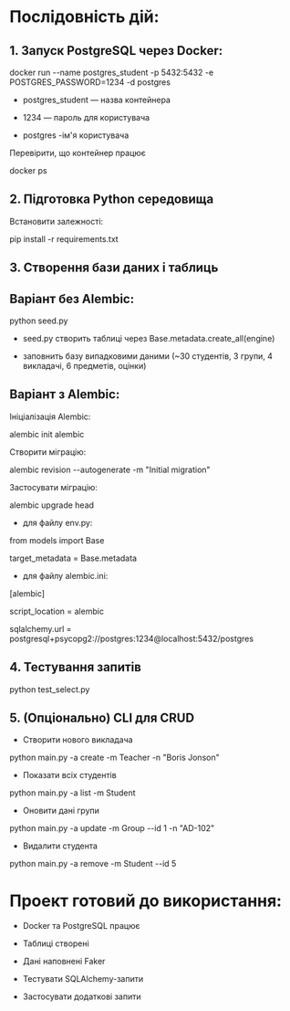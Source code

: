 <!-- @format -->

# Послідовність дій:

## 1. Запуск PostgreSQL через Docker:

docker run --name postgres_student -p 5432:5432 -e POSTGRES_PASSWORD=1234 -d postgres

- postgres_student — назва контейнера

- 1234 — пароль для користувача

- postgres -ім'я користувача

Перевірити, що контейнер працює

docker ps

## 2. Підготовка Python середовища

Встановити залежності:

pip install -r requirements.txt

## 3. Створення бази даних і таблиць

## Варіант без Alembic:

python seed.py

- seed.py створить таблиці через Base.metadata.create_all(engine)

- заповнить базу випадковими даними (~30 студентів, 3 групи, 4 викладачі, 6 предметів, оцінки)

## Варіант з Alembic:

Ініціалізація Alembic:

alembic init alembic

Створити міграцію:

alembic revision --autogenerate -m "Initial migration"

Застосувати міграцію:

alembic upgrade head

- для файлу env.py:

from models import Base

target_metadata = Base.metadata

- для файлу alembic.ini:

[alembic]

script_location = alembic

sqlalchemy.url = postgresql+psycopg2://postgres:1234@localhost:5432/postgres

## 4. Тестування запитів

python test_select.py

## 5. (Опціонально) CLI для CRUD

- Створити нового викладача

python main.py -a create -m Teacher -n "Boris Jonson"

- Показати всіх студентів

python main.py -a list -m Student

- Оновити дані групи

python main.py -a update -m Group --id 1 -n "AD-102"

- Видалити студента

python main.py -a remove -m Student --id 5

# Проект готовий до використання:

- Docker та PostgreSQL працює

- Таблиці створені

- Дані наповнені Faker

- Тестувати SQLAlchemy-запити

- Застосувати додаткові запити
